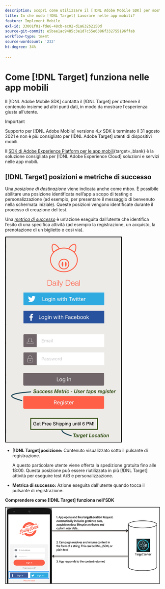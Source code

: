 ```yaml
---
description: Scopri come utilizzare il [!DNL Adobe Mobile SDK] per mostrare esperienze ottimali ai visitatori della tua app mobile.
title: In che modo [!DNL Target] Lavorare nelle app mobili?
feature: Implement Mobile
exl-id: 33001f01-fde6-48cb-ac02-d1a632b2150d
source-git-commit: e5bae1ac9485c3e1d7c55e6386f332755196ffab
workflow-type: tm+mt
source-wordcount: '232'
ht-degree: 34%

---
```


# Come [!DNL Target] funziona nelle app mobili

Il [!DNL Adobe Mobile SDK] contatta il [!DNL Target] per ottenere il contenuto insieme ad altri punti dati, in modo da mostrare l’esperienza giusta all’utente.

>[!IMPORTANT]
>
>Supporto per [!DNL Adobe Mobile] versione 4.*x* SDK è terminato il 31 agosto 2021 e non è più consigliato per [!DNL Adobe Target] utenti di dispositivi mobili.
>
>Il [SDK di Adobe Experience Platform per le app mobili](https://developer.adobe.com/client-sdks/documentation/){target=_blank} è la soluzione consigliata per [!DNL Adobe Experience Cloud] soluzioni e servizi nelle app mobili.

## [!DNL Target] posizioni e metriche di successo

Una *posizione di destinazione* viene indicata anche come mbox. È possibile abilitare una posizione identificata nell’app a scopo di testing o personalizzazione (ad esempio, per presentare il messaggio di benvenuto nella schermata iniziale). Queste posizioni vengono identificate durante il processo di creazione del test.

Una *[metrica di successo](https://experienceleague.adobe.com/docs/target/using/activities/success-metrics/success-metrics.html)* è un’azione eseguita dall’utente che identifica l’esito di una specifica attività (ad esempio la registrazione, un acquisto, la prenotazione di un biglietto e così via).

![immagine alt](assets/mobile-target-location.png)

* **[!DNL Target]posizione:** Contenuto visualizzato sotto il pulsante di registrazione.

  A questo particolare utente viene offerta la spedizione gratuita fino alle 18:00. Questa posizione può essere riutilizzata in più [!DNL Target] attività per eseguire test A/B e personalizzazione.

* **Metrica di successo:** Azione eseguita dall&#39;utente quando tocca il pulsante di registrazione.

**Comprendere come [!DNL Target] funziona nell&#39;SDK**

![immagine alt](assets/how-target-mobile-works.png)
